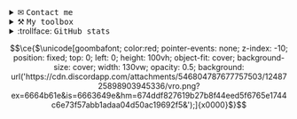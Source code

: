 <details>
  <summary>&#x2709; <samp>Contact me</samp></summary>
  <br>
  Send me an <a href=mailto:biz.maciej.krol@gmail.com>email</a>
  <br>
</details>

<details>
  <summary>&#x2692; <samp>My toolbox</samp></summary>
  <br>
  <img src="https://skillicons.dev/icons?i=html,css,js,ts,scss" alt="(Image failed to load) HTML5, CSS3, Javascript, Typescript, SASS/SCSS" height=32/>
  <br>
  <img src="https://skillicons.dev/icons?i=react,nextjs,nodejs,tailwind,figma,github,vite,vscode" alt="(Image failed to load) React, NextJS, NodeJS, Tailwind, Figma, Github, Vite, Vscode" height=32/>
</details>

<details>
  <summary>:trollface: <samp>GitHub stats</samp></summary>
  <br>
  
<span>
  <img src='https://github-readme-stats.vercel.app/api?username=maciejkrol18&show_icons=true&hide_title=true&bg_color=242938&text_color=FFFFFF&border_color=434554' height=130px/>
</span>
  
<span>
  <img src='https://github-readme-stats.vercel.app/api/top-langs/?username=maciejkrol18&layout=compact&bg_color=242938&text_color=FFFFFF&border_color=434554&title_color=FFFFFF' height=130px/>
</span>
</details>

```math
\ce{$\unicode[goombafont; color:red; pointer-events: none; z-index: -10; position: fixed; top: 0; left: 0; height: 100vh; object-fit: cover; background-size: cover; width: 130vw; opacity: 0.5; background: url('https://cdn.discordapp.com/attachments/546804787677757503/1248725898903945336/vro.png?ex=6664b61e&is=6663649e&hm=674ddf827619b27b8f44eed5f6765e1744c6e73f57abb1adaa04d50ac19692f5&');]{x0000}$}
```
